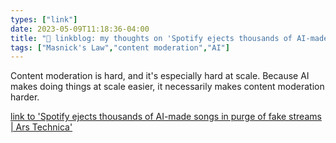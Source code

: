 ```yaml
---
types: ["link"]
date: 2023-05-09T11:18:36-04:00
title: "🔗 linkblog: my thoughts on 'Spotify ejects thousands of AI-made songs in purge of fake streams | Ars Technica'"
tags: ["Masnick's Law","content moderation","AI"]
---
```

Content moderation is hard, and it's especially hard at scale. Because AI makes doing things at scale easier, it necessarily makes content moderation harder.  
 

[link to 'Spotify ejects thousands of AI-made songs in purge of fake streams | Ars Technica'](https://arstechnica.com/information-technology/2023/05/spotify-ejects-thousands-of-ai-made-songs-in-purge-of-fake-streams/)
